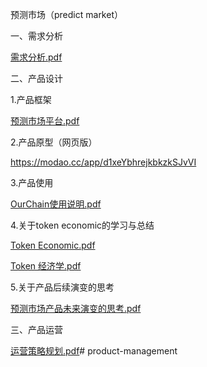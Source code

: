 预测市场（predict market）

一、需求分析

[需求分析.pdf](https://github.com/songrongqi/product-management/files/13797269/default.pdf)

二、产品设计

1.产品框架

[预测市场平台.pdf](https://github.com/songrongqi/product-management/files/13797257/default.pdf)

2.产品原型（网页版）

https://modao.cc/app/d1xeYbhrejkbkzkSJvVI

3.产品使用

[OurChain使用说明.pdf](https://github.com/songrongqi/product-management/files/13797261/OurChain.pdf)

4.关于token economic的学习与总结

[Token Economic.pdf](https://github.com/songrongqi/product-management/files/13797276/Token.Economic.pdf)

[Token 经济学.pdf](https://github.com/songrongqi/product-management/files/13797277/Token.pdf)

5.关于产品后续演变的思考

[预测市场产品未来演变的思考.pdf](https://github.com/songrongqi/product-management/files/13797280/default.pdf)

三、产品运营

[运营策略规划.pdf](https://github.com/songrongqi/product-management/files/13797298/default.pdf)# product-management
